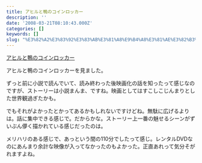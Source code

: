 ```yaml
---
title: アヒルと鴨のコインロッカー
description: ''
date: '2008-03-21T08:10:43.000Z'
categories: []
keywords: []
slug: "%E3%82%A2%E3%83%92%E3%83%AB%E3%81%A8%E9%B4%A8%E3%81%AE%E3%82%B3%E3%82%A4%E3%83%B3%E3%83%AD%E3%83%83%E3%82%AB%E3%83%BC"
---
```

[アヒルと鴨のコインロッカー](http://www.amazon.co.jp/exec/obidos/ASIN/B000ZGSQQO/sixapart-vox1-22 "アヒルと鴨のコインロッカー")

アヒルと鴨のコインロッカーを見ました。

ずっと前に小説で読んでいて、読み終わった後映画化の話を知ったって感じなのですが、ストーリーは小説まんま、ですね。映画としてはすこしこじんまりとした世界観過ぎたかも。

でもそれがよかったとかってあるかもしれないですけどね。無駄に広げるよりは。話に集中できる感じで。だからかな。ストーリー上一番の魅せるシーンがずいぶん儚く描かれている感じだったのは。

メリハリのある感じで、あっという間の110分でしたって感じ。レンタルDVDなのにあんまり余計な映像が入ってなかったのもよかった。正直あれって気分そがれますよね。